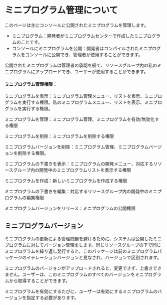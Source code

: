 # ミニプログラム管理について
このページは主にコンソールに公開されたミニプログラムを管理します。

- ミニプログラム：開発者がミニプログラムセンターで作成したミニプログラムのことです。
- コンソールにミニプログラムを公開：開発者はコンパイルされたミニプログラムをコンソールに公開でき、管理者が使用することができます。


公開されたミニプログラムは管理者の承認を経て、リソースグループ内の私のミニプログラムにアップロードでき、ユーザーが使用することができます。

#### ミニプログラム管理権限：

ミニプログラムを表示：ミニプログラム管理メニュー、リストを表示、ミニプログラムを実行する権限。私のミニプログラムメニュー、リストを表示、ミニプログラムを実行する権限。

ミニプログラムを管理：ミニプログラム管理、ミニプログラムを有効/無効化する権限

ミニプログラムを削除：ミニプログラムを削除する権限

ミニプログラムバージョンを削除：ミニプログラム管理、ミニプログラムバージョンを削除する権限。

ミニプログラムの下書きを表示：ミニプログラムの開発メニュー、対応するリソースグループ内の開発中のミニプログラムリストを表示する権限

ミニプログラムを作成：新しいミニプログラムを作成する権限

ミニプログラムの下書きを編集：対応するリソースグループ内の開発中のミニプログラムの編集権限

ミニプログラムバージョンをリリース：ミニプログラムの公開権限


## ミニプログラムバージョン
ミニプログラムの更新による管理問題を避けるために、システムは公開したミニプログラムに対してバージョン管理をします。同じリソースグループの下で同じミニプログラムを繰り返し発行すると、このパッケージは前のミニプログラムパッケージのイテレーションバージョンと見なされ、バージョンで区別されます。

ミニプログラムのバージョンがアップロードされると、変更できず、上書きできません。ユーザーは、このミニプログラムのすべてのバージョンをミニプログラムから取得することができます。

ミニプログラムを有効にするたびに、ユーザーは有効にするミニプログラムのバージョンを指定する必要があります。
